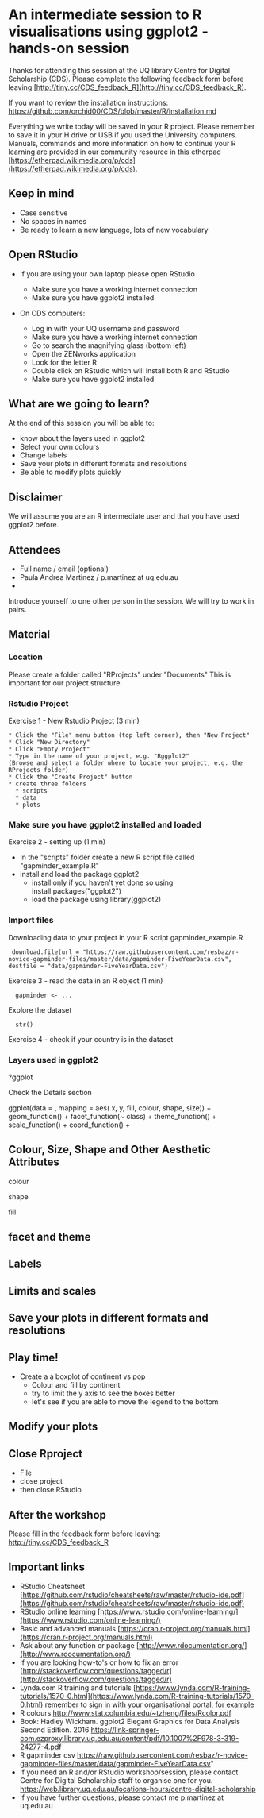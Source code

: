# An intermediate session to R visualisations using ggplot2 - hands-on session

Thanks for attending this session at the UQ library Centre for Digital Scholarship (CDS). Please complete the following feedback form before leaving [http://tiny.cc/CDS_feedback_R](http://tiny.cc/CDS_feedback_R).

If you want to review the installation instructions: https://github.com/orchid00/CDS/blob/master/R/Installation.md

Everything we write today will be saved in your R project. Please remember to save it in your H drive or USB if you used the University computers.
Manuals, commands and more information on how to continue your R learning are provided in our community resource in this etherpad [https://etherpad.wikimedia.org/p/cds](https://etherpad.wikimedia.org/p/cds).

## Keep in mind

* Case sensitive
* No spaces in names
* Be ready to learn a new language, lots of new vocabulary

## Open RStudio

* If you are using your own laptop please open RStudio
  * Make sure you have a working internet connection
  * Make sure you have ggplot2 installed

* On CDS computers:
  * Log in with your UQ username and password
  * Make sure you have a working internet connection
  * Go to search the magnifying glass (bottom left)
  * Open the ZENworks application
  * Look for the letter R 
  * Double click on RStudio which will install both R and RStudio 
  * Make sure you have ggplot2 installed

## What are we going to learn?

At the end of this session you will be able to:

   * know about the layers used in ggplot2
   * Select your own colours
   * Change labels
   * Save your plots in different formats and resolutions
   * Be able to modify plots quickly
   
## Disclaimer

We will assume you are an R intermediate user and that you have used ggplot2 before.
   
## Attendees   

* Full name / email (optional)
* Paula Andrea Martinez / p.martinez at uq.edu.au 
* 

Introduce yourself to one other person in the session. We will try to work in pairs.

## Material

### Location
Please create a folder called "RProjects" under "Documents"
This is important for our project structure

### Rstudio Project
Exercise 1 - New Rstudio Project (3 min) 

    * Click the "File" menu button (top left corner), then "New Project"
    * Click "New Directory"
    * Click "Empty Project"
    * Type in the name of your project, e.g. "Rggplot2" 
    (Browse and select a folder where to locate your project, e.g. the RProjects folder)
    * Click the "Create Project" button
    * create three folders
      * scripts
      * data
      * plots

### Make sure you have ggplot2 installed and loaded
Exercise 2 - setting up (1 min)

  * In the "scripts" folder create a new R script file called "gapminder_example.R" 
  * install and load the package ggplot2
    * install only if you haven't yet done so using install.packages("ggplot2")
    * load the package using library(ggplot2)

### Import files

Downloading data to your project in your R script gapminder_example.R


     download.file(url = "https://raw.githubusercontent.com/resbaz/r-novice-gapminder-files/master/data/gapminder-FiveYearData.csv", destfile = "data/gapminder-FiveYearData.csv")
     
Exercise 3 - read the data in an R object (1 min)

      gapminder <- ...

Explore the dataset
  
      str()
  
Exercise 4 - check if your country is in the dataset
  
### Layers used in ggplot2

?ggplot

Check the Details section

 ggplot(data = <dataset>, mapping = aes( x, y, fill, colour, shape, size)) + 
  geom_function() +
  facet_function(~ class) +
  theme_function() +
  scale_function() +
  coord_function() +
  
 ## Colour, Size, Shape and Other Aesthetic Attributes

colour

shape

fill

## facet and theme

## Labels

## Limits and scales

## Save your plots in different formats and resolutions

## Play time!

* Create a a boxplot of continent vs pop
     * Colour and fill by continent
     * try to limit the y axis to see the boxes better
     * let's see if you are able to move the legend to the bottom 
  
## Modify your plots


## Close Rproject

- File
- close project
- then close RStudio


## After the workshop

Please fill in the feedback form before leaving: http://tiny.cc/CDS_feedback_R

## Important links
* RStudio Cheatsheet [https://github.com/rstudio/cheatsheets/raw/master/rstudio-ide.pdf](https://github.com/rstudio/cheatsheets/raw/master/rstudio-ide.pdf)
* RStudio online learning [https://www.rstudio.com/online-learning/](https://www.rstudio.com/online-learning/)
* Basic and advanced manuals [https://cran.r-project.org/manuals.html](https://cran.r-project.org/manuals.html)
* Ask about any function or package [http://www.rdocumentation.org/](http://www.rdocumentation.org/)
* If you are looking how-to's or how to fix an error [http://stackoverflow.com/questions/tagged/r](http://stackoverflow.com/questions/tagged/r) 
* Lynda.com R training and tutorials [https://www.lynda.com/R-training-tutorials/1570-0.html](https://www.lynda.com/R-training-tutorials/1570-0.html) remember to sign in with your organisational portal, [for example](https://web.library.uq.edu.au/library-services/training/lyndacom-online-courses)
* R colours http://www.stat.columbia.edu/~tzheng/files/Rcolor.pdf
* Book: Hadley Wickham. ggplot2 Elegant Graphics for Data Analysis Second  Edition. 2016 
https://link-springer-com.ezproxy.library.uq.edu.au/content/pdf/10.1007%2F978-3-319-24277-4.pdf
* R gapminder csv https://raw.githubusercontent.com/resbaz/r-novice-gapminder-files/master/data/gapminder-FiveYearData.csv"
* If you need an R and/or RStudio workshop/session, please contact Centre for Digital Scholarship staff to organise one for you. https://web.library.uq.edu.au/locations-hours/centre-digital-scholarship
* If you have further questions, please contact me p.martinez at uq.edu.au 
